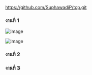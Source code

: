 https://github.com/SuphawadiP/tcp.git

### งานที่ 1 
![image](https://github.com/user-attachments/assets/8163e25b-6721-43b7-8646-b57bf0c03607)

![image](https://github.com/user-attachments/assets/500f1215-9c4c-4581-94ae-c83b298b6572)

### งานที่ 2

### งานที่ 3
